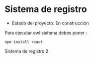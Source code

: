 <h1> Sistema de registro</h1>

- Estado del proyecto: En construcción

Para ejecutar ewl sistema debes poner :

```npm install react```

Sistema de registro 2
